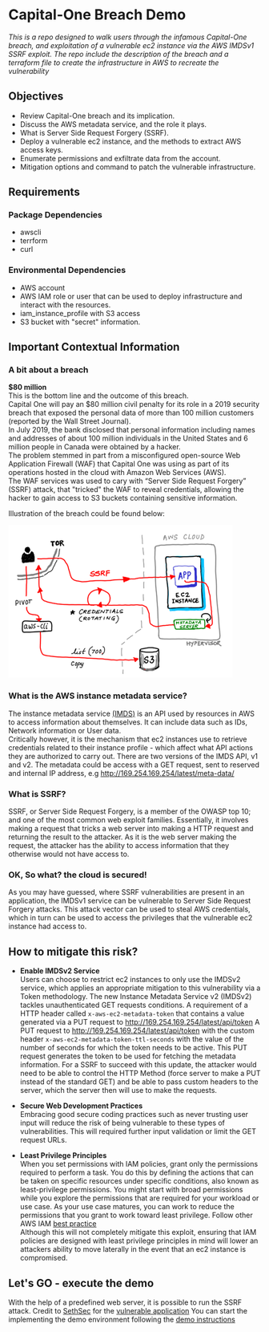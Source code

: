 # Capital-One Breach Demo

<i> This is a repo designed to walk users through the infamous Capital-One breach, and exploitation of a vulnerable ec2 instance via the AWS IMDSv1 SSRF exploit.
The repo include the description of the breach and a terraform file to create the infrastructure in AWS to recreate the vulnerability </i>

## Objectives
- Review Capital-One breach and its implication.
- Discuss the AWS metadata service, and the role it plays.   
- What is Server Side Request Forgery (SSRF).  
- Deploy a vulnerable ec2 instance, and the methods to extract AWS access keys.  
- Enumerate permissions and exfiltrate data from the account.  
- Mitigation options and command to patch the vulnerable infrastructure.  


## Requirements

### Package Dependencies
- awscli
- terrform
- curl

### Environmental Dependencies
- AWS account
- AWS IAM role or user that can be used to deploy infrastructure and interact with the resources.
- iam_instance_profile with S3 access 
- S3 bucket with "secret" information.


## Important Contextual Information 

### A bit about a breach

**$80 million**  
This is the bottom line and the outcome of this breach.  
Capital One will pay an $80 million civil penalty for its role in a 2019 security breach that exposed the personal data of more than 100 million customers (reported by the Wall Street Journal).  
In July 2019, the bank disclosed that personal information including names and addresses of about 100 million individuals in the United States and 6 million people in Canada were obtained by a hacker.  
The problem stemmed in part from a misconfigured open-source Web Application Firewall (WAF) that Capital One was using as part of its operations hosted in the cloud with Amazon Web Services (AWS).  
The WAF services was used to cary with “Server Side Request Forgery” (SSRF) attack, that "tricked" the WAF to reveal credentials, allowing the hacker to gain access to S3 buckets containing sensitive information.

Illustration of the breach could be found below:

![](Capital-One-breach.png)

### What is the AWS instance metadata service?
The instance metadata service [(IMDS)](https://docs.aws.amazon.com/AWSEC2/latest/UserGuide/ec2-instance-metadata.html) is an API used by resources in AWS to access information about themselves. 
It can include data such as IDs, Network information or User data.  
Critically however, it is the mechanism that ec2 instances use to retrieve credentials related to their instance profile - which affect what API actions they are authorized to carry out. There are two versions of the IMDS API, v1 and v2.
The metadata could be access with a GET request, sent to reserved and internal IP address, e.g http://169.254.169.254/latest/meta-data/


### What is SSRF?
SSRF, or Server Side Request Forgery, is a member of the OWASP top 10; and one of the most common web exploit families.  Essentially, it involves making a request that tricks a web server into making a HTTP request and returning the result to the attacker.  As it is the web server making the request, the attacker has the ability to access information that they otherwise would not have access to.

### OK, So what? the cloud is secured!
As you may have guessed, where SSRF vulnerabilities are present in an application, the IMDSv1 service can be vulnerable to Server Side Request Forgery attacks.  This attack vector can be used to steal AWS credentials, which in turn can be used to access the privileges that the vulnerable ec2 instance had access to.

## How to mitigate this risk?
- **Enable IMDSv2 Service**  
Users can choose to restrict ec2 instances to only use the IMDSv2 service, which applies an appropriate mitigation to this vulnerability via a Token methodology. 
The new Instance Metadata Service v2 (IMDSv2) tackles unauthenticated GET requests conditions.
A requirement of a HTTP header called `x-aws-ec2-metadata-token` that contains a value generated via a PUT request to http://169.254.169.254/latest/api/token
A PUT request to http://169.254.169.254/latest/api/token with the custom header `x-aws-ec2-metadata-token-ttl-seconds` with the value of the number of seconds for which the token needs to be active. 
This PUT request generates the token to be used for fetching the metadata information.
For a SSRF to succeed with this update, the attacker would need to be able to control the HTTP Method (force server to make a PUT instead of the standard GET) and be able to pass custom headers to the server, which the server then will use to make the requests.

- **Secure Web Development Practices**  
  Embracing good secure coding practices such as never trusting user input will reduce the risk of being vulnerable to these types of vulnerabilities.
  This will required further input validation or limit the GET request URLs.

- **Least Privilege Principles**  
  When you set permissions with IAM policies, grant only the permissions required to perform a task. 
  You do this by defining the actions that can be taken on specific resources under specific conditions, also known as least-privilege permissions. 
  You might start with broad permissions while you explore the permissions that are required for your workload or use case. 
  As your use case matures, you can work to reduce the permissions that you grant to work toward least privilege.
  Follow other AWS IAM [best practice](https://docs.aws.amazon.com/IAM/latest/UserGuide/best-practices.html)  
  Although this will not completely mitigate this exploit, ensuring that IAM policies are designed with least privilege principles in mind will lower an attackers ability to move laterally in the event that an ec2 instance is compromised.

## Let's GO - execute the demo
With the help of a predefined web server, it is possible to run the SSRF attack.
Credit to [SethSec](https://github.com/sethsec) for the [vulnerable application](https://github.com/sethsec/Nodejs-SSRF-App)
You can start the implementing the demo environment following the [demo instructions](Demo-instructions/README.md)